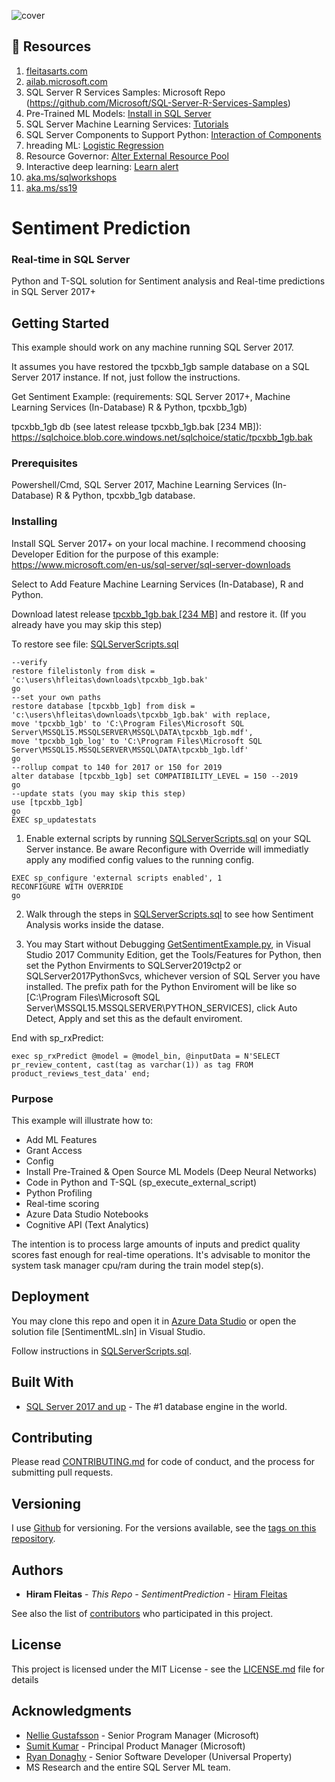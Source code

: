 ![cover](https://github.com/hfleitas/SentimentPrediction/blob/master/Cover.png "cover")

## 🍖 Resources
1. [fleitasarts.com](http://fleitasarts.com)
2. [ailab.microsoft.com](https://ailab.microsoft.com)
3. SQL Server R Services Samples: Microsoft Repo (https://github.com/Microsoft/SQL-Server-R-Services-Samples)
4. Pre-Trained ML Models: [Install in SQL Server](https://docs.microsoft.com/sql/advanced-analytics/r/install-pretrained-models-sql-server)
5. SQL Server Machine Learning Services: [Tutorials](http://aka.ms/mlsqldev)
6. SQL Server Components to Support Python: [Interaction of Components](https://docs.microsoft.com/sql/advanced-analytics/python/new-components-in-sql-server-to-support-python-integration?view=sql-server-2017)
7. hreading ML: [Logistic Regression](https://docs.microsoft.com/machine-learning-server/python-reference/microsoftml/rx-logistic-regression)
8. Resource Governor: [Alter External Resource Pool](https://docs.microsoft.com/sql/advanced-analytics/r/how-to-create-a-resource-pool-for-r?view=sql-server-2017)
9. Interactive deep learning: [Learn alert](https://aka.ms/AA3dz6b)
10. [aka.ms/sqlworkshops](https://aka.ms/sqlworkshops)
11. [aka.ms/ss19](https://aka.ms/ss19)

# Sentiment Prediction
### Real-time in SQL Server
Python and T-SQL solution for Sentiment analysis and Real-time predictions in SQL Server 2017+

## Getting Started

This example should work on any machine running SQL Server 2017.

It assumes you have restored the tpcxbb_1gb sample database on a SQL Server 2017 instance. If not, just follow the instructions.

Get Sentiment Example: (requirements: SQL Server 2017+, Machine Learning Services (In-Database) R & Python, tpcxbb_1gb)

tpcxbb_1gb db (see latest release tpcxbb_1gb.bak [234 MB]): https://sqlchoice.blob.core.windows.net/sqlchoice/static/tpcxbb_1gb.bak

### Prerequisites

Powershell/Cmd, SQL Server 2017, Machine Learning Services (In-Database) R & Python, tpcxbb_1gb database.

### Installing

Install SQL Server 2017+ on your local machine. I recommend choosing Developer Edition for the purpose of this example:  https://www.microsoft.com/en-us/sql-server/sql-server-downloads

Select to Add Feature Machine Learning Services (In-Database), R and Python.

Download latest release [tpcxbb_1gb.bak [234 MB]](https://sqlchoice.blob.core.windows.net/sqlchoice/static/tpcxbb_1gb.bak) and restore it. (If you already have you may skip this step)

To restore see file: [SQLServerScripts.sql](https://github.com/hfleitas/SentimentPrediction/blob/master/SQL/SQLServerScripts.sql)

```
--verify
restore filelistonly from disk = 'c:\users\hfleitas\downloads\tpcxbb_1gb.bak'
go 
--set your own paths
restore database [tpcxbb_1gb] from disk = 'c:\users\hfleitas\downloads\tpcxbb_1gb.bak' with replace,
move 'tpcxbb_1gb' to 'C:\Program Files\Microsoft SQL Server\MSSQL15.MSSQLSERVER\MSSQL\DATA\tpcxbb_1gb.mdf', 
move 'tpcxbb_1gb_log' to 'C:\Program Files\Microsoft SQL Server\MSSQL15.MSSQLSERVER\MSSQL\DATA\tpcxbb_1gb.ldf'
go
--rollup compat to 140 for 2017 or 150 for 2019
alter database [tpcxbb_1gb] set COMPATIBILITY_LEVEL = 150 --2019
go
--update stats (you may skip this step)
use [tpcxbb_1gb]
go
EXEC sp_updatestats
```

1. Enable external scripts by running [SQLServerScripts.sql](https://github.com/hfleitas/SentimentPrediction/blob/master/SQL/SQLServerScripts.sql) on your SQL Server instance. Be aware Reconfigure with Override will immediatly apply any modified config values to the running config.
```
EXEC sp_configure 'external scripts enabled', 1
RECONFIGURE WITH OVERRIDE
go
```

2. Walk through the steps in [SQLServerScripts.sql](https://github.com/hfleitas/SentimentPrediction/blob/master/SQL/SQLServerScripts.sql) to see how Sentiment Analysis works inside the datase.

3. You may Start without Debugging [GetSentimentExample.py](https://github.com/hfleitas/SentimentPrediction/blob/master/Python/Example1.py), in Visual Studio 2017 Community Edition, get the Tools/Features for Python, then  set the Python Envirments to SQLServer2019ctp2 or SQLServer2017PythonSvcs, whichever version of SQL Server you have installed. The prefix path for the Python Enviroment will be like so [C:\Program Files\Microsoft SQL Server\MSSQL15.MSSQLSERVER\PYTHON_SERVICES], click Auto Detect, Apply and set this as the default enviroment. 

End with sp_rxPredict:

```
exec sp_rxPredict @model = @model_bin, @inputData = N'SELECT pr_review_content, cast(tag as varchar(1)) as tag FROM product_reviews_test_data' end;
```

### Purpose

This example will illustrate how to:
* Add ML Features
* Grant Access
* Config
* Install Pre-Trained & Open Source ML Models (Deep Neural Networks)
* Code in Python and T-SQL (sp_execute_external_script)
* Python Profiling
* Real-time scoring
* Azure Data Studio Notebooks
* Cognitive API (Text Analytics)

The intention is to process large amounts of inputs and predict quality scores fast enough for real-time operations. It's advisable to monitor the system task manager cpu/ram during the train model step(s). 

## Deployment

You may clone this repo and open it in [Azure Data Studio](https://docs.microsoft.com/sql/azure-data-studio/download) or open the solution file [SentimentML.sln] in Visual Studio.

Follow instructions in [SQLServerScripts.sql](https://github.com/hfleitas/SentimentPrediction/blob/master/SQL/SQLServerScripts.sql).

## Built With

* [SQL Server 2017 and up](https://aka.ms/sqlserver) - The #1 database engine in the world.

## Contributing

Please read [CONTRIBUTING.md](https://github.com/hfleitas/SentimentPrediction) for code of conduct, and the process for submitting pull requests.

## Versioning

I use [Github](http://github.com/) for versioning. For the versions available, see the [tags on this repository](https://github.com/hfleitas/SentimentPrediction/tags). 

## Authors

* **Hiram Fleitas** - *This Repo - SentimentPrediction* - [Hiram Fleitas](https://github.com/hfleitas)

See also the list of [contributors](https://github.com/hfleitas/SentimentPrediction/contributors) who participated in this project.

## License

This project is licensed under the MIT License - see the [LICENSE.md](LICENSE.md) file for details

## Acknowledgments

* [Nellie Gustafsson](https://github.com/NelGson) - Senior Program Manager (Microsoft)
* [Sumit Kumar](https://github.com/sumitkmsft) - Principal Product Manager (Microsoft)
* [Ryan Donaghy](https://github.com/gh-canon) - Senior Software Developer (Universal Property)
* MS Research and the entire SQL Server ML team.
